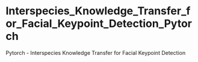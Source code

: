 # Interspecies_Knowledge_Transfer_for_Facial_Keypoint_Detection_Pytorch
Pytorch - Interspecies Knowledge Transfer for Facial Keypoint Detection 
